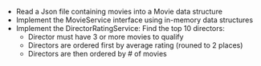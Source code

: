 - Read a Json file containing movies into a Movie data structure
- Implement the MovieService interface using in-memory data structures
- Implement the DirectorRatingService: Find the top 10 directors:
  - Director must have 3 or more movies to qualify
  - Directors are ordered first by average rating (rouned to 2 places)
  - Directors are then ordered by # of movies

 